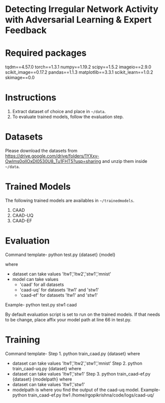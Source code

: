 # Detecting Irregular Network Activity with Adversarial Learning & Expert Feedback

# Required packages

tqdm==4.57.0
torch==1.3.1
numpy==1.19.2
scipy==1.5.2
imageio==2.9.0
scikit_image==0.17.2
pandas==1.1.3
matplotlib==3.3.1
scikit_learn==1.0.2
skimage==0.0

# Instructions

1. Extract dataset of choice and place in `~/data`.
2. To evaluate trained models, follow the evaluation step.

# Datasets

Please download the datasets from https://drive.google.com/drive/folders/1YXxv-OwIms0olIOxDI0530U8_Tu1FHT5?usp=sharing and unzip them inside `~/data`.

# Trained Models

The following trained models are availables in `~/trainedmodels`. 
1. CAAD
2. CAAD-UQ
3. CAAD-EF

# Evaluation

Command template- 
python test.py {dataset} {model}

where
- dataset can take values 'ltw1','ltw2','stw1','mnist' 
- model can take values 
    * 'caad' for all datasets
    * 'caad-uq' for datasets 'ltw1' and 'stw1'
    * 'caad-ef' for datasets 'ltw1' and 'stw1'

Example-
python test.py stw1 caad

By default evaluation script is set to run on the trained models. If that needs to be change, place affix your model path at line 66 in test.py.


# Training

Command template-
Step 1. python train_caad.py {dataset}
where
- dataset can take values 'ltw1','ltw2','stw1','mnist' 
Step 2. python train_caad-uq.py {dataset}
where
- dataset can take values 'ltw1','stw1'
Step 3. python train_caad-ef.py {dataset} {modelpath}
where
- dataset can take values 'ltw1','stw1'
- modelpath is where you find the output of the caad-uq model.
Example- python train_caad-ef.py ltw1 /home/rgopikrishna/code/logs/caad-uq/
